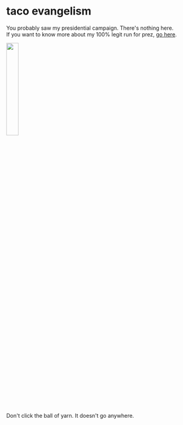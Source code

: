 # taco evangelism

You probably saw my presidential campaign. There's nothing here.
<br>If you want to know more about my 100% legit run for prez, <a href="2020">go here</a>.
<p>
<img src="https://cdn1.iconfinder.com/data/icons/pet/500/yarn-512.png" width="25%"><br>
Don't click the ball of yarn. It doesn't go anywhere.
